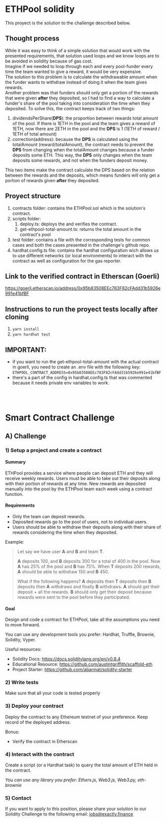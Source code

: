 

# ETHPool solidity
This proyect is the solution to the challenge described below.
## Thought process
While it was easy to think of a simple solution that would work with the presented requirements, that solution used loops and we know loops are to be avoided in solidity because of gas cost.  
Imagine if we needed to loop through each and every pool-funder every time the team wanted to give a reward, it would be very expensive.  
The solution to this problem is to calculate the withdrawable amount when the funder wants to withdraw instead of doing it when the team gives rewards.  
Another problem was that funders should only get a portion of the rewards that were given **after** they deposited, so I had to find a way to calculate a funder's share of the pool taking into consideration the time when they deposited.
To solve this, the contract keeps track of two things:  
1. dividendsPerShare(**DPS**): the proportion between rewards total amount of the pool. If there is 1ETH in the pool and the team gives a reward of 1ETH, now there are 2ETH in the pool and the **DPS** is 1 (1ETH of reward / 1ETH of total amount)
2. correction(address): because the **DPS** is calculated using the totalAmount (reward/totalAmount), the contract needs to prevent the **DPS** from changing when the totalAmount changes because a funder deposits some ETH. This way, the **DPS** only changes when the team deposits some rewards, and not when the funders deposit money.

This two items make the contract calculate the DPS based on the relation between the rewards and the deposits, which means funders will only get a portion of rewards given **after** they deposited.

## Proyect structure
1. contracts folder: contains the ETHPool.sol which is the solution's contract.
2. scripts folder:
   1. deploy.ts: deploys the and verifies the contract.
   2. get-ethpool-total-amount.ts: returns the total amount in the contract's pool
3. test folder: contains a file with the corresponding tests for common cases and both the cases presented in the challenge's github repo.
4. hardhat.config.ts file: contains the hardhat configuration wich allows us to use different networks (or local environments) to interact with the contract as well as configuration for the gas reporter.  

## Link to the verified contract in Etherscan (Goerli)
https://goerli.etherscan.io/address/0x95b83508EEc783F82cFAdd31b5926e991e41bfBF

## Instructions to run the proyect tests locally after cloning
1. ```yarn install```
2. ```yarn hardhat test```  

## IMPORTANT: 
* if you want to run the get-ethpool-total-amount with the actual contract in goerli, you need to create an .env file with the following key:  
```ETHPOOL_CONTRACT_ADDRESS=0x95b83508EEc783F82cFAdd31b5926e991e41bfBF```
* there's a part of the config in hardhat.config.ts that was commented because it needs private env variables to work.  

<br/><br/>
# Smart Contract Challenge

## A) Challenge

### 1) Setup a project and create a contract

#### Summary

ETHPool provides a service where people can deposit ETH and they will receive weekly rewards. Users must be able to take out their deposits along with their portion of rewards at any time. New rewards are deposited manually into the pool by the ETHPool team each week using a contract function.

#### Requirements

- Only the team can deposit rewards.
- Deposited rewards go to the pool of users, not to individual users.
- Users should be able to withdraw their deposits along with their share of rewards considering the time when they deposited.

Example:

> Let say we have user **A** and **B** and team **T**.
>
> **A** deposits 100, and **B** deposits 300 for a total of 400 in the pool. Now **A** has 25% of the pool and **B** has 75%. When **T** deposits 200 rewards, **A** should be able to withdraw 150 and **B** 450.
>
> What if the following happens? **A** deposits then **T** deposits then **B** deposits then **A** withdraws and finally **B** withdraws.
> **A** should get their deposit + all the rewards.
> **B** should only get their deposit because rewards were sent to the pool before they participated.

#### Goal

Design and code a contract for ETHPool, take all the assumptions you need to move forward.

You can use any development tools you prefer: Hardhat, Truffle, Brownie, Solidity, Vyper.

Useful resources:

- Solidity Docs: https://docs.soliditylang.org/en/v0.8.4
- Educational Resource: https://github.com/austintgriffith/scaffold-eth
- Project Starter: https://github.com/abarmat/solidity-starter

### 2) Write tests

Make sure that all your code is tested properly

### 3) Deploy your contract

Deploy the contract to any Ethereum testnet of your preference. Keep record of the deployed address.

Bonus:

- Verify the contract in Etherscan

### 4) Interact with the contract

Create a script (or a Hardhat task) to query the total amount of ETH held in the contract.

_You can use any library you prefer: Ethers.js, Web3.js, Web3.py, eth-brownie_

### 5) Contact
If you want to apply to this position, please share your solution to our Solidity Challenge to the following email: jobs@exactly.finance

